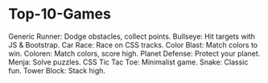 # Top-10-Games
Generic Runner: Dodge obstacles, collect points. Bullseye: Hit targets with JS &amp; Bootstrap. Car Race: Race on CSS tracks. Color Blast: Match colors to win. Coloren: Match colors, score high. Planet Defense: Protect your planet. Menja: Solve puzzles. CSS Tic Tac Toe: Minimalist game. Snake: Classic fun. Tower Block: Stack high.
